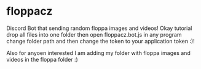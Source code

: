 # floppacz
Discord Bot that sending random floppa images and videos!
Okay tutorial drop all files into one folder then open floppacz.bot.js in any program change folder path and then change the token to your application token
:)!

Also for anyoen interested I am adding my folder with floppa images and videos in the floppa folder :) 
